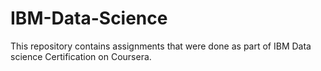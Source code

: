 # IBM-Data-Science
This repository contains assignments that were done as part of IBM Data science Certification on Coursera.
